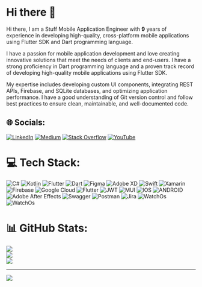 # Hi there 👋
Hi there, I am a Stuff Mobile Application Engineer with <b>9</b> years of experience in developing high-quality, cross-platform mobile applications using Flutter SDK and Dart programming language.

I have a passion for mobile application development and love creating innovative solutions that meet the needs of clients and end-users. I have a strong proficiency in Dart programming language and a proven track record of developing high-quality mobile applications using Flutter SDK.

My expertise includes developing custom UI components, integrating REST APIs, Firebase, and SQLite databases, and optimizing application performance. I have a good understanding of Git version control and follow best practices to ensure clean, maintainable, and well-documented code.


## 🌐 Socials:
[![LinkedIn](https://img.shields.io/badge/LinkedIn-%230077B5.svg?logo=linkedin&logoColor=white)](https://linkedin.com/in/ufukzimmerman) [![Medium](https://img.shields.io/badge/Medium-12100E?logo=medium&logoColor=white)](https://medium.com/@ufukzimmerman) [![Stack Overflow](https://img.shields.io/badge/-Stackoverflow-FE7A16?logo=stack-overflow&logoColor=white)](https://stackoverflow.com/users/7794690) [![YouTube](https://img.shields.io/badge/YouTube-%23FF0000.svg?logo=YouTube&logoColor=white)](https://youtube.com/@XamDesign) 

# 💻 Tech Stack:
![C#](https://img.shields.io/badge/c%23-%23239120.svg?style=for-the-badge&logo=c-sharp&logoColor=white) ![Kotlin](https://img.shields.io/badge/kotlin-%230095D5.svg?style=for-the-badge&logo=kotlin&logoColor=white) ![Flutter](https://img.shields.io/badge/Flutter-%2302569B.svg?style=for-the-badge&logo=Flutter&logoColor=white) ![Dart](https://img.shields.io/badge/dart-%230175C2.svg?style=for-the-badge&logo=dart&logoColor=white) 	![Figma](https://img.shields.io/badge/figma-%23F24E1E.svg?style=for-the-badge&logo=figma&logoColor=white) ![Adobe XD](https://img.shields.io/badge/Adobe%20XD-470137?style=for-the-badge&logo=Adobe%20XD&logoColor=#FF61F6) ![Swift](https://img.shields.io/badge/swift-F54A2A?style=for-the-badge&logo=swift&logoColor=white) ![Xamarin](https://img.shields.io/badge/Xamarin-3199DC?style=for-the-badge&logo=xamarin&logoColor=white) ![Firebase](https://img.shields.io/badge/firebase-%23039BE5.svg?style=for-the-badge&logo=firebase) ![Google Cloud](https://img.shields.io/badge/Google%20Cloud-%234285F4.svg?style=for-the-badge&logo=google-cloud&logoColor=white) ![Flutter](https://img.shields.io/badge/Flutter-%2302569B.svg?style=for-the-badge&logo=Flutter&logoColor=white) ![JWT](https://img.shields.io/badge/JWT-black?style=for-the-badge&logo=JSON%20web%20tokens) ![MUI](https://img.shields.io/badge/MUI-%230081CB.svg?style=for-the-badge&logo=material-ui&logoColor=white) ![IOS](https://img.shields.io/badge/IOS-%2320232a.svg?style=for-the-badge&logo=apple&logoColor=white) ![ANDROID](https://img.shields.io/badge/android-%2320232a.svg?style=for-the-badge&logo=android&logoColor=%a4c639) ![Adobe After Effects](https://img.shields.io/badge/Adobe%20After%20Effects-9999FF.svg?style=for-the-badge&logo=Adobe%20After%20Effects&logoColor=white) ![Swagger](https://img.shields.io/badge/-Swagger-%23Clojure?style=for-the-badge&logo=swagger&logoColor=white) ![Postman](https://img.shields.io/badge/Postman-FF6C37?style=for-the-badge&logo=postman&logoColor=white) ![Jira](https://img.shields.io/badge/jira-%230A0FFF.svg?style=for-the-badge&logo=jira&logoColor=white) ![WatchOs](https://img.shields.io/badge/WatchOS-000000?logo=Apple
) ![WatchOs](https://img.shields.io/badge/Figma-874FFF?logo=Figma
)
# 📊 GitHub Stats:
![](https://github-readme-stats.vercel.app/api?username=ufukhawk&theme=dark&hide_border=false&include_all_commits=false&count_private=false)<br/>
![](https://github-readme-streak-stats.herokuapp.com/?user=ufukhawk&theme=dark&hide_border=false)<br/>
![](https://github-readme-stats.vercel.app/api/top-langs/?username=ufukhawk&theme=dark&hide_border=false&include_all_commits=false&count_private=false&layout=compact)

---
[![](https://visitcount.itsvg.in/api?id=ufukhawk&icon=0&color=8)](https://visitcount.itsvg.in)
